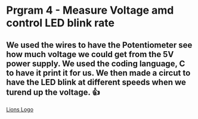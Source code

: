  # Prgram 4 - Measure Voltage amd control LED blink rate

## We used the wires to have the Potentiometer see how much voltage we could get from the 5V power supply. We used the coding language, C to have it print it for us. We then made a circut to have the LED blink at different speeds when we turend up the voltage. :+1:

[Lions Logo](https://upload.wikimedia.org/wikipedia/en/2/22/UNA_Lions_logo.png)
